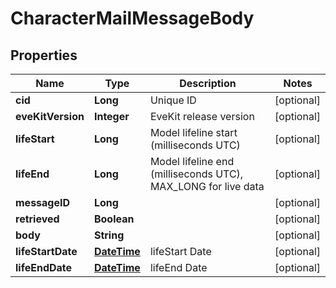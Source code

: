 
# CharacterMailMessageBody

## Properties
Name | Type | Description | Notes
------------ | ------------- | ------------- | -------------
**cid** | **Long** | Unique ID |  [optional]
**eveKitVersion** | **Integer** | EveKit release version |  [optional]
**lifeStart** | **Long** | Model lifeline start (milliseconds UTC) |  [optional]
**lifeEnd** | **Long** | Model lifeline end (milliseconds UTC), MAX_LONG for live data |  [optional]
**messageID** | **Long** |  |  [optional]
**retrieved** | **Boolean** |  |  [optional]
**body** | **String** |  |  [optional]
**lifeStartDate** | [**DateTime**](DateTime.md) | lifeStart Date |  [optional]
**lifeEndDate** | [**DateTime**](DateTime.md) | lifeEnd Date |  [optional]



